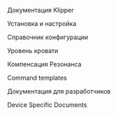 Документация Klipper

Установка и настройка

Справочник конфигурации

Уровень кровати

Компенсация Резонанса

Command templates

Документация для разработчиков

Device Specific Documents
